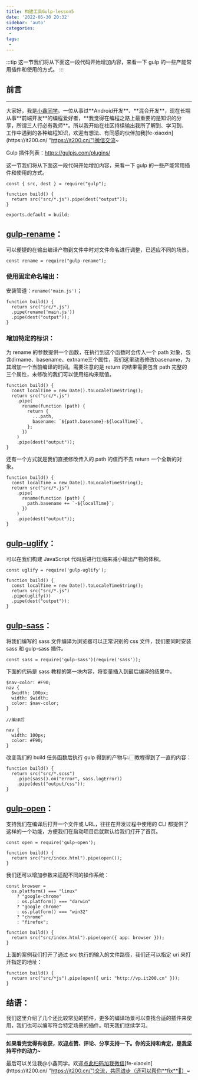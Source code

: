 ```yaml
---
title: 构建工具Gulp-lesson5
date: '2022-05-30 20:32'
sidebar: 'auto'
categories:
 - 
tags:
 - 
---
```


:::tip
这一节我们将从下面这一段代码开始增加内容，来看一下 gulp 的一些产能常用插件和使用的方式。
:::

<!-- more -->

## 前言
------

大家好，我是[小鑫同学](https://it200.cn/ "https://it200.cn/")。一位从事过**Android开发**、**混合开发**，现在长期从事**前端开发**的编程爱好者，**我觉得在编程之路上最重要的是知识的分享，所谓三人行必有我师**。所以我开始在社区持续输出我所了解到、学习到、工作中遇到的各种编程知识，欢迎有想法、有同感的伙伴加我[fe-xiaoxin](https://it200.cn/ "https://it200.cn/")微信交流~

Gulp 插件列表：<https://gulpjs.com/plugins/>

这一节我们将从下面这一段代码开始增加内容，来看一下 gulp 的一些产能常用插件和使用的方式。

```
const { src, dest } = require("gulp");

function build() {
  return src("src/*.js").pipe(dest("output"));
}

exports.default = build;
```

## [gulp-rename](https://github.com/hparra/gulp-rename)：

可以便捷的在输出编译产物到文件中时对文件命名进行调整，已适应不同的场景。

```
const rename = require("gulp-rename");
```

### 使用固定命名输出：

安装管道：`rename('main.js')`；

```
function build() {
  return src("src/*.js")
  .pipe(rename('main.js'))
  .pipe(dest("output"));
}
```

### 增加特定的标识：

为 rename 的参数提供一个函数，在执行到这个函数时会传入一个 path 对象，包含dirname、basename、extname三个属性，我们这里动态修改basename，为其增加一个当前编译的时间。需要注意的是 return 的结果需要包含 path 完整的三个属性，未修改的我们可以使用结构来赋值。

```
function build() {
  const localTime = new Date().toLocaleTimeString();
  return src("src/*.js")
    .pipe(
      rename(function (path) {
        return {
          ...path,
          basename: `${path.basename}-${localTime}`,
        };
      })
    )
    .pipe(dest("output"));
}
```

还有一个方式就是我们直接修改传入的 path 的值而不去 return 一个全新的对象。

```
function build() {
  const localTime = new Date().toLocaleTimeString();
  return src("src/*.js")
    .pipe(
      rename(function (path) {
        path.basename += `-${localTime}`;
      })
    )
    .pipe(dest("output"));
}
```

## [gulp-uglify](https://github.com/terinjokes/gulp-uglify/)：

可以在我们构建 JavaScript 代码后进行压缩来减小输出产物的体积。

```
const uglify = require('gulp-uglify');
```

```
function build() {
  const localTime = new Date().toLocaleTimeString();
  return src("src/*.js")
  .pipe(uglify())
  .pipe(dest("output"));
}
```

## [gulp-sass](https://github.com/dlmanning/gulp-sass)：

将我们编写的 sass 文件编译为浏览器可以正常识别的 css 文件，我们要同时安装 sass 和 gulp-sass 插件。

```
const sass = require('gulp-sass')(require('sass'));
```

下面的代码是 sass 教程的第一块内容，将变量插入到最后编译的结果中。

```
$nav-color: #F90;
nav {
  $width: 100px;
  width: $width;
  color: $nav-color;
}

//编译后

nav {
  width: 100px;
  color: #F90;
}
```

改变我们的 build 任务函数后执行 gulp 得到的产物与👆🏻教程得到了一直的内容：

```
function build() {
  return src("src/*.scss")
    .pipe(sass().on("error", sass.logError))
    .pipe(dest("output/css"));
}
```

## [gulp-open](https://github.com/stevelacy/gulp-open)：

支持我们在编译后打开一个文件或 URL，往往在开发过程中使用的 CLI 都提供了这样的一个功能，方便我们在启动项目后就默认给我们打开了首页。

```
const open = require('gulp-open');
```

```
function build() {
  return src("src/index.html").pipe(open());
}
```

我们还可以增加参数来适配不同的操作系统：

```
const browser =
  os.platform() === "linux"
    ? "google-chrome"
    : os.platform() === "darwin"
    ? "google chrome"
    : os.platform() === "win32"
    ? "chrome"
    : "firefox";

function build() {
  return src("src/index.html").pipe(open({ app: browser }));
}
```

上面的案例我们打开了通过 src 执行的输入的文件路径，我们还可以指定 uri 来打开指定的地址：

```
function build() {
  return src("src/*js").pipe(open({ uri: "http://vp.it200.cn" }));
}
```

## 结语：

我们这里介绍了几个还比较常见的插件，更多的编译场景可以查找合适的插件来使用，我们也可以编写符合特定场景的插件。明天我们继续学习。

* * *

**如果看完觉得有收获，欢迎点赞、评论、分享支持一下。你的支持和肯定，是我坚持写作的动力~**

最后可以关注我@小鑫同学。欢迎[点此扫码加我微信](https://it200.cn/ "https://it200.cn/")[fe-xiaoxin](https://it200.cn/ "https://it200.cn/")交流，共同进步（还可以帮你**fix**🐛）~